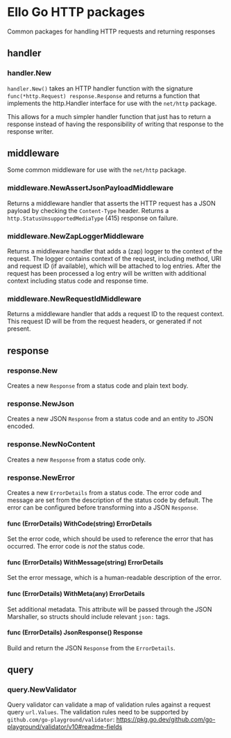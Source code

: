 # Ello Go HTTP packages

Common packages for handling HTTP requests and returning responses

## handler

### handler.New

`handler.New()` takes an HTTP handler function with the signature `func(*http.Request) response.Response` and returns a 
function that implements the http.Handler interface for use with the `net/http` package.

This allows for a much simpler handler function that just has to return a response instead of having the responsibility 
of writing that response to the response writer.

## middleware

Some common middleware for use with the `net/http` package.

### middleware.NewAssertJsonPayloadMiddleware

Returns a middleware handler that asserts the HTTP request has a JSON payload by checking the `Content-Type` header. 
Returns a `http.StatusUnsupportedMediaType` (415) response on failure.

### middleware.NewZapLoggerMiddleware

Returns a middleware handler that adds a (zap) logger to the context of the request. The logger contains context of the 
request, including method, URI and request ID (if available), which will be attached to log entries. After the request 
has been processed a log entry will be written with additional context including status code and response time.

### middleware.NewRequestIdMiddleware

Returns a middleware handler that adds a request ID to the request context. This request ID will be from the request 
headers, or generated if not present.

## response

### response.New

Creates a new `Response` from a status code and plain text body.

### response.NewJson

Creates a new JSON `Response` from a status code and an entity to JSON encoded.

### response.NewNoContent

Creates a new `Response` from a status code only.

### response.NewError

Creates a new `ErrorDetails` from a status code. The error code and message are set from the description of the status 
code by default. The error can be configured before transforming into a JSON `Response`.

#### func (ErrorDetails) WithCode(string) ErrorDetails

Set the error code, which should be used to reference the error that has occurred. The error code is _not_ the status 
code.

#### func (ErrorDetails) WithMessage(string) ErrorDetails

Set the error message, which is a human-readable description of the error.

#### func (ErrorDetails) WithMeta(any) ErrorDetails

Set additional metadata. This attribute will be passed through the JSON Marshaller, so structs should include relevant 
`json:` tags.

#### func (ErrorDetails) JsonResponse() Response

Build and return the JSON `Response` from the `ErrorDetails`.

## query

### query.NewValidator

Query validator can validate a map of validation rules against a request query `url.Values`. The validation rules need 
to be supported by `github.com/go-playground/validator`: 
https://pkg.go.dev/github.com/go-playground/validator/v10#readme-fields